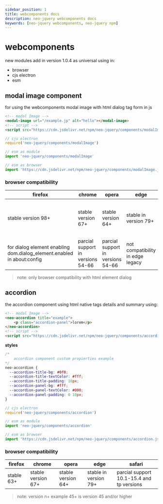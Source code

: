 ```yaml
---
sidebar_position: 1
title: webcomponents docs
description: neo-jquery webcomponents docs
keywords: [neo-jquery webcomponents, neo-jquery npm]
---
```


# webcomponents

new modules add in version 1.0.4 as universal using in:
 - browser
 - cjs electron
 - esm

## modal image component

for using the webcomponents modal image with html dialog tag form in js

``` html
<!-- modal Image -->
<modal-image url="/example.jp" alt="hello"></modal-image>
<!-- script -->
<script src="https://cdn.jsdelivr.net/npm/neo-jquery/components/modalImage.js"></script>
```

``` js
// cjs electron
require('neo-jquery/components/modalImage')

// esm as module
import 'neo-jquery/components/modalImage'

// esm as browser
import 'https://cdn.jsdelivr.net/npm/neo-jquery/components/modalImage.js'
```

### browser compatibility

| firefox | chrome | opera | edge | safari |
| --- | --- | --- | --- | --- |
| stable version 98+ | stable version 67+ | stable version 64+ | stable in version 79+ | parcial support 10.1-15.4 and tp versions |
| for dialog element enabling dom.dialog_element.enabled in about:config | parcial support in versions 54-66 | parcial support in versions 54-66 | not compatibility in edge legacy | parcial support in versions 3.1-10 |

> note: only browser compatibility with html element dialog

## accordion

the accordion component using html native tags details and summary using:

``` html
<!-- modal Image -->
<neo-accordion title="example">
    <p class="accordion-panel">lorem</p>
</neo-accordion>
<!-- script -->
<script src="https://cdn.jsdelivr.net/npm/neo-jquery/components/accordion.js"></script>
```

**styles**
``` css
/* 
    accordion component custom propierties example
*/
neo-accordion {
  --accordion-title-bg: #0f0;
  --accordion-title-textColor: #fff;
  --accordion-title-padding: 18px;
  --accordion-panel-bg: #fff;
  --accordion-panel-textColor: #000;
  --accordion-panel-padding: 0 18px;
}
```

``` js
// cjs electron
require('neo-jquery/components/accordion')

// esm as module
import 'neo-jquery/components/accordion'

// esm as browser
import 'https://cdn.jsdelivr.net/npm/neo-jquery/components/accordion.js'
```

### browser compatibility

| firefox | chrome | opera | edge | safari |
| --- | --- | --- | --- | --- |
| stable 63+ | stable version 67+ | stable version 64+ | stable in version 79+ | parcial support 10.1-15.4 and tp versions |


> note: version n+ example 45+ is version 45 and/or higher 